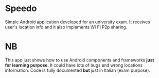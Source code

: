 # Speedo
Simple Android application developed for an university exam. It receives user's location info and it also implements Wi Fi P2p sharing.
# NB
This app just shows how to use Android components and frameworks <b>just for learning purpose</b>. It could have lots of bugs and wrong locations information. Code is fully documented <b> but </b> just in Italian (exam purpose).

